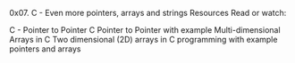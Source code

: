 0x07. C - Even more pointers, arrays and strings
Resources
Read or watch:

C - Pointer to Pointer
C  Pointer to Pointer with example
Multi-dimensional Arrays in C
Two dimensional (2D) arrays in C programming with example
pointers and arrays
